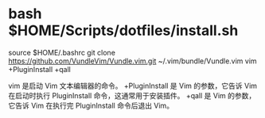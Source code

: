 # bash $HOME/Scripts/dotfiles/install.sh
source $HOME/.bashrc
git clone https://github.com/VundleVim/Vundle.vim.git ~/.vim/bundle/Vundle.vim
vim +PluginInstall +qall


vim 是启动 Vim 文本编辑器的命令。
+PluginInstall 是 Vim 的参数，它告诉 Vim 在启动时执行 PluginInstall 命令，这通常用于安装插件。
+qall 是 Vim 的参数，它告诉 Vim 在执行完 PluginInstall 命令后退出 Vim。
